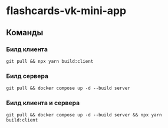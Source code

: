 # flashcards-vk-mini-app

## Команды

### Билд клиента

```shell
git pull && npx yarn build:client
```

### Билд сервера

```shell
git pull && docker compose up -d --build server
```

### Билд клиента и сервера

```shell
git pull && docker compose up -d --build server && npx yarn build:client
```